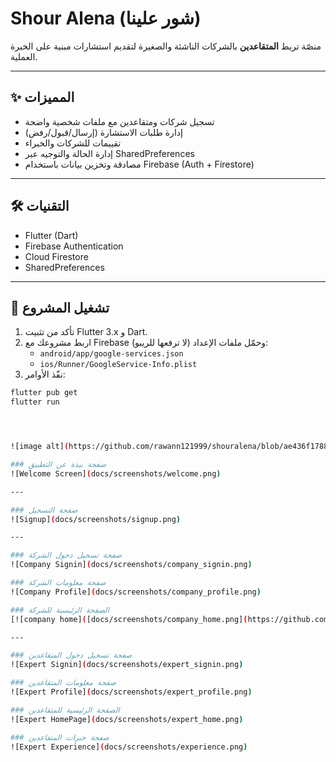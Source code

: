 # Shour Alena (شور علينا)

منصّة تربط **المتقاعدين** بالشركات الناشئة والصغيرة لتقديم استشارات مبنية على الخبرة العملية.

---

## ✨ المميزات
- تسجيل شركات ومتقاعدين مع ملفات شخصية واضحة
- إدارة طلبات الاستشارة (إرسال/قبول/رفض)
- تقييمات للشركات والخبراء
- إدارة الحالة والتوجيه عبر SharedPreferences
- مصادقة وتخزين بيانات باستخدام Firebase (Auth + Firestore)

---

## 🛠️ التقنيات
- Flutter (Dart)  
- Firebase Authentication  
- Cloud Firestore  
- SharedPreferences  

---

## 🚀 تشغيل المشروع
1. تأكد من تثبيت Flutter 3.x و Dart.  
2. اربط مشروعك مع Firebase وحمّل ملفات الإعداد (لا ترفعها للريبو):
   - `android/app/google-services.json`
   - `ios/Runner/GoogleService-Info.plist`
3. نفّذ الأوامر:
```bash
flutter pub get
flutter run




![image alt](https://github.com/rawann121999/shouralena/blob/ae436f1788d8a8e3b91e0cce63ac44a61efbee93/splash.png)

### صفحة نبذة عن التطبيق 
![Welcome Screen](docs/screenshots/welcome.png)

---

### صفحة التسجيل 
![Signup](docs/screenshots/signup.png)

---

### صفحة تسجيل دخول الشركة
![Company Signin](docs/screenshots/company_signin.png)

### صفحة معلومات الشركة 
![Company Profile](docs/screenshots/company_profile.png)

### الصفحة الرئيسية للشركة 
[![company home]([docs/screenshots/company_home.png](https://github.com/rawann121999/shouralena/blob/main/docs/screenshots/company_home.png#:~:text=.DS_Store-,company_home,-.png))](https://github.com/rawann121999/shouralena/blob/e2d3e760e23ff82bfe194f53104abb504795b501/company_home.png)

---

### صفحة تسجيل دخول المتقاعدين
![Expert Signin](docs/screenshots/expert_signin.png)

### صفحة معلومات المتقاعدين
![Expert Profile](docs/screenshots/expert_profile.png)

### الصفحة الرئيسية للمتقاعدين
![Expert HomePage](docs/screenshots/expert_home.png)

### صفحة خبرات المتقاعدين 
![Expert Experience](docs/screenshots/experience.png)

